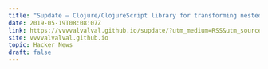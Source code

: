 ```yaml
---
title: "Supdate – Clojure/ClojureScript library for transforming nested data structures"
date: 2019-05-19T08:08:07Z
link: https://vvvvalvalval.github.io/supdate/?utm_medium=RSS&utm_source=hune
site: vvvvalvalval.github.io
topic: Hacker News
draft: false
---
```

